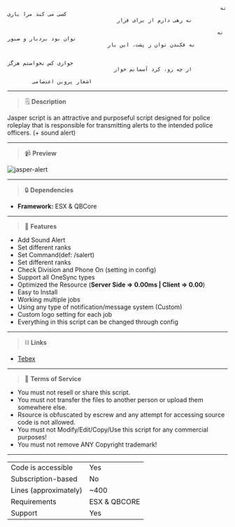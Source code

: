                                                                         نه کسی می کند مرا یاری
                                       نه رهی دارم از برای فرار 

                                                                       نه توان بود بردبار و صبور
                                    نه فکندن توان ز پشت، این بار

                                                                        خواری کس نخواستم هرگز
                                      از چه رو، کرد آسمانم خوار

            اشعار پروین اعتصامی     

________________________________________________________________________
> :spiral_notepad: **Description**

Jasper script is an attractive and purposeful script designed for police roleplay that is responsible for transmitting alerts to the intended police officers. (+ sound alert)
________________________________________________________________________
> :video_camera: **Preview**

![jasper-alert](https://user-images.githubusercontent.com/108590062/233202766-12d59ad7-da88-4573-a442-873a9c44247b.gif)

________________________________________________________________________
> :lock: **Dependencies**

- **Framework:** ESX & QBCore
________________________________________________________________________
> 🎐 **Features**
- Add Sound Alert
- Set different ranks
- Set Command(def: /salert)
- Set different ranks
- Check Division and Phone On (setting in config)
- Support all OneSync types
- Optimized the Resource (**Server Side => 0.00ms | Client => 0.00**)
- Easy to Install
- Working multiple jobs
- Using any type of notification/message system (Custom)
- Custom logo setting for each job
- Everything in this script can be changed through config
________________________________________________________________________
> :chains: **Links**
- [Tebex](https://jasper-development.tebex.io/)

________________________________________________________________________
> 📜 **Terms of Service**

 - You must not resell or share this script.
 - You must not transfer the files to another person or upload them somewhere else.
 - Rsource is obfuscated by escrew and any attempt for accessing source code is not allowed.
 - You must not Modify/Edit/Copy/Use this script for any commercial purposes!
 - You must not remove ANY Copyright trademark!

________________________________________________________________________
|||
| --- | --- |
|Code is accessible|Yes|
|Subscription-based|No|
|Lines (approximately)|~400|
|Requirements|ESX & QBCORE|
|Support|Yes|
